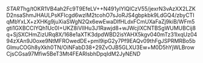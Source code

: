 $START$hg/tOKR1VB4ah2Fc9T9EfeLV++N491ylYlQlCzV55/jexrN3vAzXX2LZKD2nsaShmJHAULPsKFIcgd6wzlM2tcohO7sJoRJS4gbpkbk9LdGQ4/zbyCTIqMbYxLX+zXHKg9juXiaSWgN2Qx6ewEwaDlfHLdxFCmUXaFaZj9kiB/WFm5gti1GXBCCIYQh1Uc0I+UKZ8iVlIHu3J1Rawjd8+wJWcjlXCNTBSgWUMUBCij8q+SjSXCHmZizURq8X/168e1aXTK3dpdWBD2isYAHX5kgv040mTz31IxqUz0494zXAn9J0oxe9NtMFROwedDE+pmI9ipG2y7Pf9EAQv09thFgJSPRMRBo5bGlmuCOGh8yXkh0TN/OiNFabD38+29ZvOJB5GLXU3Ew+M0D5hYjWLBrowCjsCGsa97Mfiw5BeT3Mt4FEARlsbhDpqIdM2JyN$END$